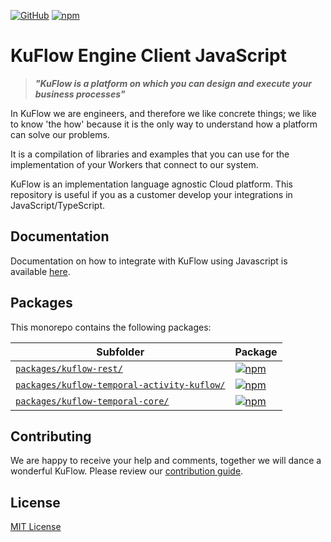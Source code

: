 [![GitHub](https://img.shields.io/github/license/kuflow/kuflow-sdk-js?label=License&style=flat-square)](https://github.com/kuflow/kuflow-sdk-js/blob/master/LICENSE)
[![npm](https://img.shields.io/npm/v/@kuflow/kuflow-rest?style=flat-square)](https://www.npmjs.com/search?q=author%3Akuflow-org)

# KuFlow Engine Client JavaScript

> **_"KuFlow is a platform on which you can design and execute your business processes"_**

In KuFlow we are engineers, and therefore we like concrete things; we like to know 'the how' because it is the only way to understand how a platform can solve our problems.

It is a compilation of libraries and examples that you can use for the implementation of your Workers that connect to our system.

KuFlow is an implementation language agnostic Cloud platform. This repository is useful if you as a customer develop your integrations in JavaScript/TypeScript.

## Documentation

Documentation on how to integrate with KuFlow using Javascript is available [here](https://docs.kuflow.com/developers/guides/javascript).

## Packages

This monorepo contains the following packages:

| Subfolder                                                                                | Package                                                                                                                                                                                                               |
|------------------------------------------------------------------------------------------|-----------------------------------------------------------------------------------------------------------------------------------------------------------------------------------------------------------------------|
| [`packages/kuflow-rest/`](packages/kuflow-rest/)                                         | [![npm](https://img.shields.io/npm/v/@kuflow/kuflow-rest?style=flat-square&label=@kuflow/kuflow-rest)](https://www.npmjs.com/package/@kuflow/kuflow-rest)                                                             |
| [`packages/kuflow-temporal-activity-kuflow/`](packages/kuflow-temporal-activity-kuflow/) | [![npm](https://img.shields.io/npm/v/@kuflow/kuflow-temporal-activity-kuflow?style=flat-square&label=@kuflow/kuflow-temporal-activity-kuflow)](https://www.npmjs.com/package/@kuflow/kuflow-temporal-activity-kuflow) |
| [`packages/kuflow-temporal-core/`](packages/kuflow-temporal-core/)                       | [![npm](https://img.shields.io/npm/v/@kuflow/kuflow-temporal-core?style=flat-square&label=@kuflow/kuflow-temporal-core)](https://www.npmjs.com/package/@kuflow/kuflow-temporal-core)                                  | 

## Contributing

We are happy to receive your help and comments, together we will dance a wonderful KuFlow. Please review our [contribution guide](https://raw.githubusercontent.com/kuflow/kuflow-engine-client-js/main/CONTRIBUTING.md).

## License

[MIT License](https://raw.githubusercontent.com/kuflow/kuflow-engine-client-js/main/LICENSE)
